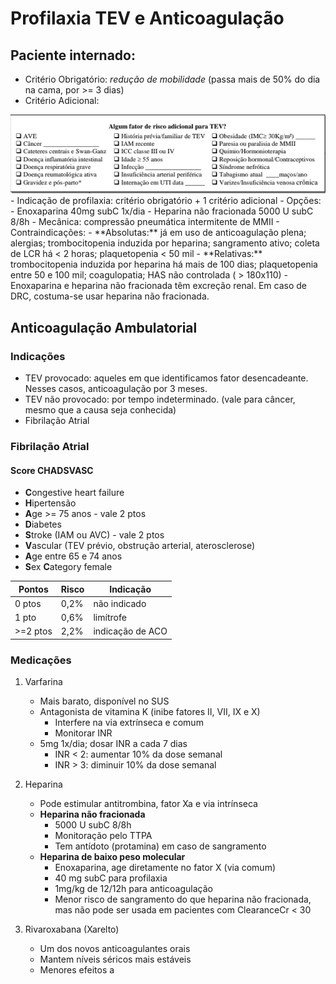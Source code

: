 # Profilaxia TEV e Anticoagulação

## Paciente internado:
- Critério Obrigatório: *redução de mobilidade* (passa mais de 50% do dia na cama, por >= 3 dias)
- Critério Adicional:
<img src="https://raw.githubusercontent.com/rafaelgmdelia/rafaelgmdelia.github.io/main/docs/CM/Anticoagula%C3%A7%C3%A3o/criteriosAdd.PNG">
- Indicação de profilaxia: critério obrigatório + 1 critério adicional
- Opções:
	- Enoxaparina 40mg subC 1x/dia
	- Heparina não fracionada 5000 U subC 8/8h
	- Mecânica: compressão pneumática intermitente de MMII
- Contraindicações:
	- **Absolutas:** já em uso de anticoagulação plena; alergias; trombocitopenia induzida por heparina; sangramento ativo; coleta de LCR há < 2 horas; plaquetopenia < 50 mil
	- **Relativas:** trombocitopenia induzida por heparina há mais de 100 dias; plaquetopenia entre 50 e 100 mil; coagulopatia; HAS não controlada ( > 180x110)
	- Enoxaparina e heparina não fracionada têm excreção renal. Em caso de DRC, costuma-se usar heparina não fracionada.

## Anticoagulação Ambulatorial
### Indicações
- TEV provocado: aqueles em que identificamos fator desencadeante. Nesses casos, anticoagulação por 3 meses.
- TEV não provocado: por tempo indeterminado. (vale para câncer, mesmo que a causa seja conhecida)
- Fibrilação Atrial

### Fibrilação Atrial
#### Score CHADSVASC
- **C**ongestive heart failure
- **H**ipertensão
- **A**ge >= 75 anos - vale 2 ptos
- **D**iabetes
- **S**troke (IAM ou AVC) - vale 2 ptos
- **V**ascular (TEV prévio, obstrução arterial, aterosclerose)
- **A**ge entre 65 e 74 anos
- **S**ex **C**ategory female

|  Pontos| Risco|Indicação|
|--|--|--|
|0 ptos  | 0,2% | não indicado |
|1 pto| 0,6% | limítrofe |
|>=2 ptos| 2,2% | indicação de ACO |


### Medicações
1. Varfarina
	- Mais barato, disponível no SUS
	- Antagonista de vitamina K (inibe fatores II, VII, IX e X)
		- Interfere na via extrínseca e comum
		- Monitorar INR
	- 5mg 1x/dia; dosar INR a cada 7 dias
		- INR < 2: aumentar 10% da dose semanal
		- INR > 3: diminuir 10% da dose semanal 

2. Heparina
	- Pode estimular antitrombina, fator Xa e via intrínseca
	- **Heparina não fracionada**
		- 5000 U subC 8/8h
		- Monitoração pelo TTPA
		- Tem antídoto (protamina) em caso de sangramento
	- **Heparina de baixo peso molecular**
		- Enoxaparina, age diretamente no fator X (via comum)
		- 40 mg subC para profilaxia
		- 1mg/kg de 12/12h para anticoagulação
		- Menor risco de sangramento do que heparina não fracionada, mas não pode ser usada em pacientes com ClearanceCr < 30
3. Rivaroxabana (Xarelto)
	-	Um dos novos anticoagulantes orais
	-	Mantem níveis séricos mais estáveis
	-	Menores efeitos a
<!--stackedit_data:
eyJoaXN0b3J5IjpbLTE4NDMwMzI3MjUsOTQ5MzQ5MjY5XX0=
-->